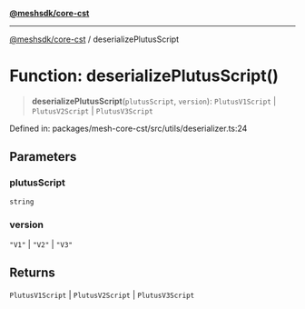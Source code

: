 [**@meshsdk/core-cst**](../README.md)

***

[@meshsdk/core-cst](../globals.md) / deserializePlutusScript

# Function: deserializePlutusScript()

> **deserializePlutusScript**(`plutusScript`, `version`): `PlutusV1Script` \| `PlutusV2Script` \| `PlutusV3Script`

Defined in: packages/mesh-core-cst/src/utils/deserializer.ts:24

## Parameters

### plutusScript

`string`

### version

`"V1"` | `"V2"` | `"V3"`

## Returns

`PlutusV1Script` \| `PlutusV2Script` \| `PlutusV3Script`
